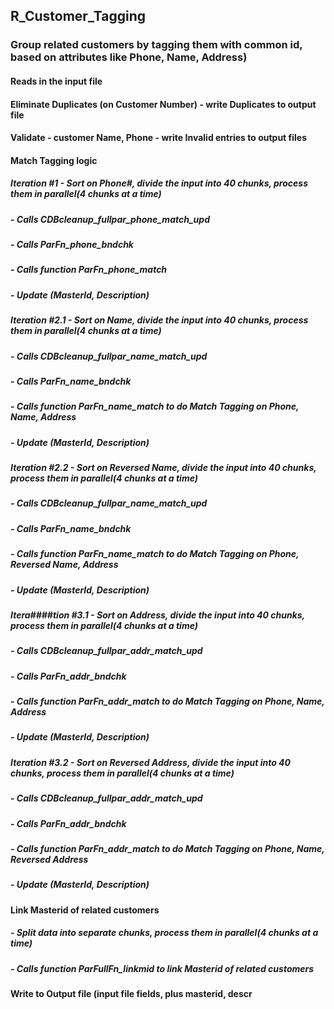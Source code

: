 ## R_Customer_Tagging 
### Group related customers by tagging them with common id, based on attributes like Phone, Name, Address)

#### Reads in the input file
#### Eliminate Duplicates (on Customer Number) - write Duplicates to output file
#### Validate - customer Name, Phone - write Invalid entries to output files
#### Match Tagging logic
#####    Iteration #1    - Sort on Phone#, divide the input into 40 chunks, process them in parallel(4 chunks at a time)
#####                    - Calls CDBcleanup_fullpar_phone_match_upd 
#####                    - Calls ParFn_phone_bndchk  
#####                    - Calls function ParFn_phone_match 
#####                    - Update (MasterId, Description) 
#####    Iteration #2.1  - Sort on Name, divide the input into 40 chunks, process them in parallel(4 chunks at a time)
#####	                   - Calls CDBcleanup_fullpar_name_match_upd
#####	                   - Calls ParFn_name_bndchk
#####	                   - Calls function ParFn_name_match to do Match Tagging on Phone, Name, Address
#####	                   - Update (MasterId, Description) 
#####    Iteration #2.2  - Sort on Reversed Name, divide the input into 40 chunks, process them in parallel(4 chunks at a time)
#####	                   - Calls CDBcleanup_fullpar_name_match_upd
#####	                   - Calls ParFn_name_bndchk
#####	                   - Calls function ParFn_name_match to do Match Tagging on Phone, Reversed Name, Address
#####	                   - Update (MasterId, Description) 
#####    Itera####tion #3.1  - Sort on Address, divide the input into 40 chunks, process them in parallel(4 chunks at a time)
#####                    - Calls CDBcleanup_fullpar_addr_match_upd
#####                    - Calls ParFn_addr_bndchk
#####                    - Calls function ParFn_addr_match to do Match Tagging on Phone, Name, Address               
#####                    - Update (MasterId, Description) 
#####    Iteration #3.2  - Sort on Reversed Address, divide the input into 40 chunks, process them in parallel(4 chunks at a time)
#####                    - Calls CDBcleanup_fullpar_addr_match_upd
#####                    - Calls ParFn_addr_bndchk
#####                    - Calls function ParFn_addr_match to do Match Tagging on Phone, Name, Reversed Address    
#####                    - Update (MasterId, Description) 
#### Link Masterid of related customers
#####     - Split data into separate chunks, process them in parallel(4 chunks at a time)
#####     - Calls function ParFullFn_linkmid to link Masterid of related customers
#### Write to Output file (input file fields, plus masterid, descr

